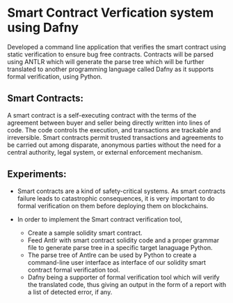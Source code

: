 # Smart Contract Verfication system using Dafny

Developed a command line application that verifies the smart contract using static verification to ensure bug free contracts. Contracts will be parsed using ANTLR which will generate the parse tree which will be further translated to another programming language called Dafny as it supports formal verification, using Python.


## Smart Contracts:

A smart contract is a self-executing contract with the terms of the agreement between buyer and seller being directly written into lines of code. The code controls the execution, and transactions are trackable and irreversible. Smart contracts permit trusted transactions and agreements to be carried out among disparate, anonymous parties without the need for a central authority, legal system, or external enforcement mechanism.

## Experiments:

- Smart contracts are a kind of safety-critical systems. As smart contracts failure leads to catastrophic consequences, it is very important to do formal verification on them before deploying them on blockchains.

- In order to implement the Smart contract verification tool, 
  - Create a sample solidity smart contract.
  - Feed Antlr with smart contract solidity code and a proper grammar file to generate parse tree in a specific target lanaguage Python.
  - The parse tree of Antlre can be used by Python to create a command-line user interface as interface of our solidity smart contract formal verification tool.
  - Dafny being a supporter of formal verification tool which will verify the translated code, thus giving an output in the form of a report with a list of detected error, if any.

